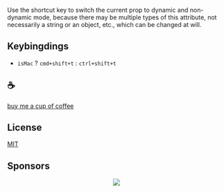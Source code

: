 Use the shortcut key to switch the current prop to dynamic and non-dynamic mode, because there may be multiple types of this attribute, not necessarily a string or an object, etc., which can be changed at will.

## Keybingdings
- `isMac` ? `cmd+shift+t` : `ctrl+shift+t`

## :coffee:

[buy me a cup of coffee](https://github.com/Simon-He95/sponsor)

## License

[MIT](./license)

## Sponsors

<p align="center">
  <a href="https://cdn.jsdelivr.net/gh/Simon-He95/sponsor/sponsors.svg">
    <img src="https://cdn.jsdelivr.net/gh/Simon-He95/sponsor/sponsors.png"/>
  </a>
</p>
